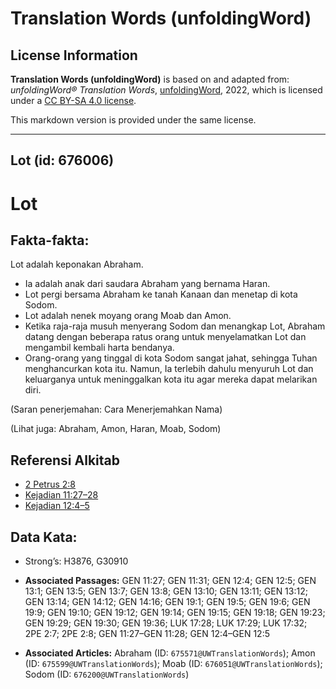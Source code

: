# Translation Words (unfoldingWord)

## License Information

**Translation Words (unfoldingWord)** is based on and adapted from: _unfoldingWord® Translation Words_, [unfoldingWord](https://unfoldingword.org/utw), 2022, which is licensed under a [CC BY-SA 4.0 license](https://creativecommons.org/licenses/by-sa/4.0/legalcode.en).

This markdown version is provided under the same license.



--------------------------------

## Lot (id: 676006)

Lot
===

Fakta\-fakta:
-------------

Lot adalah keponakan Abraham.

* Ia adalah anak dari saudara Abraham yang bernama Haran.
* Lot pergi bersama Abraham ke tanah Kanaan dan menetap di kota Sodom.
* Lot adalah nenek moyang orang Moab dan Amon.
* Ketika raja\-raja musuh menyerang Sodom dan menangkap Lot, Abraham datang dengan beberapa ratus orang untuk menyelamatkan Lot dan mengambil kembali harta bendanya.
* Orang\-orang yang tinggal di kota Sodom sangat jahat, sehingga Tuhan menghancurkan kota itu. Namun, Ia terlebih dahulu menyuruh Lot dan keluarganya untuk meninggalkan kota itu agar mereka dapat melarikan diri.

(Saran penerjemahan: Cara Menerjemahkan Nama)

(Lihat juga: Abraham, Amon, Haran, Moab, Sodom)

Referensi Alkitab
-----------------

* [2 Petrus 2:8](https://ref.ly/2Pet0:0)
* [Kejadian 11:27–28](https://ref.ly/Gen11:27-Gen11:28)
* [Kejadian 12:4–5](https://ref.ly/Gen12:4-Gen12:5)

Data Kata:
----------

* Strong’s: H3876, G30910

* **Associated Passages:** GEN 11:27; GEN 11:31; GEN 12:4; GEN 12:5; GEN 13:1; GEN 13:5; GEN 13:7; GEN 13:8; GEN 13:10; GEN 13:11; GEN 13:12; GEN 13:14; GEN 14:12; GEN 14:16; GEN 19:1; GEN 19:5; GEN 19:6; GEN 19:9; GEN 19:10; GEN 19:12; GEN 19:14; GEN 19:15; GEN 19:18; GEN 19:23; GEN 19:29; GEN 19:30; GEN 19:36; LUK 17:28; LUK 17:29; LUK 17:32; 2PE 2:7; 2PE 2:8; GEN 11:27–GEN 11:28; GEN 12:4–GEN 12:5
* **Associated Articles:** Abraham (ID: `675571@UWTranslationWords`); Amon (ID: `675599@UWTranslationWords`); Moab (ID: `676051@UWTranslationWords`); Sodom (ID: `676200@UWTranslationWords`)

